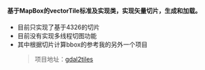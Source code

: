 #### 基于MapBox的vectorTile标准及实现类，实现矢量切片，生成和加载。

* 目前只实现了基于4326的切片
* 目前没有实现多线程切图功能
* 其中根据切片计算bbox的参考我的另外一个项目
    > 项目地址：[gdal2tiles](https://github.com/polixiaohai/gdal2tiles)